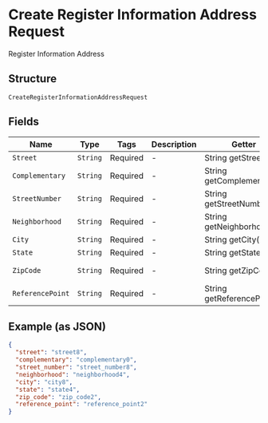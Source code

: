 
# Create Register Information Address Request

Register Information Address

## Structure

`CreateRegisterInformationAddressRequest`

## Fields

| Name | Type | Tags | Description | Getter | Setter |
|  --- | --- | --- | --- | --- | --- |
| `Street` | `String` | Required | - | String getStreet() | setStreet(String street) |
| `Complementary` | `String` | Required | - | String getComplementary() | setComplementary(String complementary) |
| `StreetNumber` | `String` | Required | - | String getStreetNumber() | setStreetNumber(String streetNumber) |
| `Neighborhood` | `String` | Required | - | String getNeighborhood() | setNeighborhood(String neighborhood) |
| `City` | `String` | Required | - | String getCity() | setCity(String city) |
| `State` | `String` | Required | - | String getState() | setState(String state) |
| `ZipCode` | `String` | Required | - | String getZipCode() | setZipCode(String zipCode) |
| `ReferencePoint` | `String` | Required | - | String getReferencePoint() | setReferencePoint(String referencePoint) |

## Example (as JSON)

```json
{
  "street": "street8",
  "complementary": "complementary0",
  "street_number": "street_number8",
  "neighborhood": "neighborhood4",
  "city": "city8",
  "state": "state4",
  "zip_code": "zip_code2",
  "reference_point": "reference_point2"
}
```

